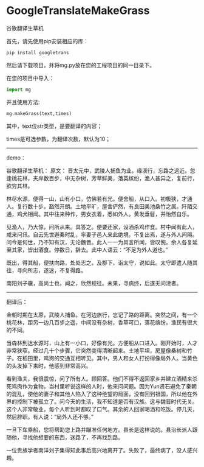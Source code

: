 # GoogleTranslateMakeGrass
谷歌翻译生草机

首先，请先使用pip安装相应的库：

```bash
pip install googletrans
```

然后请下载项目，并将mg.py放在您的工程项目的同一目录下。

在您的项目中导入：

```python
import mg
```

并且使用方法:

```python
mg.makeGrass(text,times)
```

其中，text位str类型，是要翻译的内容；

times是可选参数，为翻译次数，默认为10；

-------------------------
demo：

谷歌翻译生草机：
原文：
晋太元中，武陵人捕鱼为业。缘溪行，忘路之远近。忽逢桃花林，夹岸数百步，中无杂树，芳草鲜美，落英缤纷，渔人甚异之，复前行，欲穷其林。

林尽水源，便得一山，山有小口，仿佛若有光。便舍船，从口入。初极狭，才通人。复行数十步，豁然开朗。土地平旷，屋舍俨然，有良田美池桑竹之属。阡陌交通，鸡犬相闻。其中往来种作，男女衣着，悉如外人。黄发垂髫，并怡然自乐。

见渔人，乃大惊，问所从来。具答之。便要还家，设酒杀鸡作食。村中闻有此人，咸来问讯。自云先世避秦时乱，率妻子邑人来此绝境，不复出焉，遂与外人间隔。问今是何世，乃不知有汉，无论魏晋。此人一一为具言所闻，皆叹惋。余人各复延至其家，皆出酒食。停数日，辞去。此中人语云：“不足为外人道也。”

既出，得其船，便扶向路，处处志之。及郡下，诣太守，说如此。太守即遣人随其往，寻向所志，遂迷，不复得路。

南阳刘子骥，高尚士也，闻之，欣然规往。未果，寻病终，后遂无问津者。

--------------------------------------------------------------------
翻译后：

金朝时期在太原，武陵人捕鱼。在河边旅行，忘记了路的距离。突然之间，有一个桃花林，距另一边几百步之遥，中间没有杂树，香草可口，落花缤纷。渔民有很大的不同。

当森林到达水源时，山上有一小口，好像有光。方便船从口进入。刚开始时，人才非常狭窄。经过几十个步骤，它突然变得清晰起来。土地平坦，房屋像桑树和竹子。在稻田里，鸡狗的交通互相听见。其中，男人和女人打扮得像局外人。当黄色的头发掉下来时，他感到非常高兴。

看到渔夫，我很震惊，问了所有人。顾回答。他们不得不返回家乡并建立酒精来杀死鸡肉作为食物。当村里听说这样的人时，他来问问题。因为Yun贤石避免了秦朝的混乱，使他的妻子和其他人陷入了这种绝望的局面，没有回到祖国，所以他在外界的控制下被孤立了。问今天的生活，我不知道是否有汉族。这与魏晋时代无关。这个人非常敬业，每个人听到时都叹了口气。其余的人回家喝酒和吃饭。停几天，然后辞职。有人说：“局外人还不够。”

一旦下车乘船，您将帮助您上路并瞄准任何地方。县长是这样说的。县治长派人跟随他，寻找他想要的东西，迷路了，不再找到路。

一位贵族学者南洋刘子集得知此事后高兴地离开了。失败了，最终病了，没人感兴趣。
